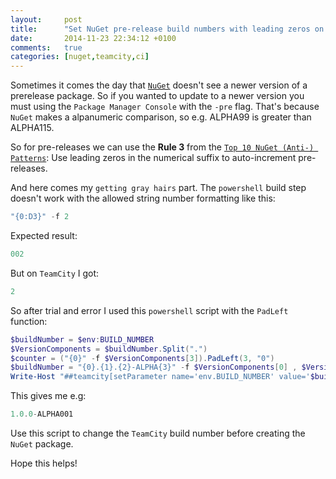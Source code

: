 ```yaml
---
layout:     post
title:      "Set NuGet pre-release build numbers with leading zeros on TeamCity"
date:       2014-11-23 22:34:12 +0100
comments:   true
categories: [nuget,teamcity,ci]
---
```


Sometimes it comes the day that [`NuGet`](https://www.nuget.org/) doesn't see a newer version of a prerelease package. So if you wanted to update to a newer version you must using the `Package Manager Console` with the `-pre` flag. That's because `NuGet` makes a alpanumeric comparison, so e.g. ALPHA99 is greater than ALPHA115.

So for pre-releases we can use the **Rule 3** from the [`Top 10 NuGet (Anti-) Patterns`](http://msdn.microsoft.com/en-us/magazine/jj851071.aspx): Use leading zeros in the numerical suffix to auto-increment pre-releases.

And here comes my `getting gray hairs` part. The `powershell` build step doesn't work with the allowed string number formatting like this:

```powershell
"{0:D3}" -f 2
```

Expected result:

```powershell
002
```

But on `TeamCity` I got:

```powershell
2
```

So after trial and error I used this `powershell` script with the `PadLeft` function:

```powershell
$buildNumber = $env:BUILD_NUMBER
$VersionComponents = $buildNumber.Split(".")
$counter = ("{0}" -f $VersionComponents[3]).PadLeft(3, "0")
$buildNumber = "{0}.{1}.{2}-ALPHA{3}" -f $VersionComponents[0] , $VersionComponents[1] , $VersionComponents[2] , $counter
Write-Host "##teamcity[setParameter name='env.BUILD_NUMBER' value='$buildNumber']"
```

This gives me e.g:

```powershell
1.0.0-ALPHA001
```

Use this script to change the `TeamCity` build number before creating the `NuGet` package.

Hope this helps!
